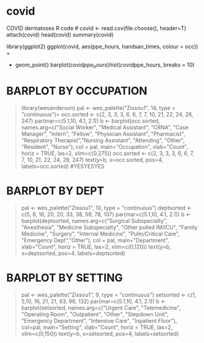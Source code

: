 # covid
COVID dermatoses R code #
covid <- read.csv(file.choose(), header=T)
attach(covid)
head(covid)
summary(covid)

library(ggplot2)
ggplot(covid, aes(ppe_hours, handsan_times, colour = occ)) +
+   geom_point()
barplot(covid$ppe_hours)
hist(covid$ppe_hours, breaks = 10)


# BARPLOT BY OCCUPATION 
> library(wesanderson)
> pal <- wes_palette("Zissou1", 14, type = "continuous")> occ.sorted <- c(2, 3, 3, 3, 6, 6, 7, 7, 10, 21, 22, 24, 28, 247)
> par(mar=c(5.1,10, 4.1, 2.1))
> b <- barplot(occ.sorted, names.arg=c("Social Worker", "Medical Assistant", "CRNA", "Case Manager", "Intern", "Fellow", "Physician Assistant", "Pharmacist", "Respiratory Therapist","Nursing Assistant", "Attending", "Other", "Resident", "Nurse"), col = pal, main="Occupation", xlab="Count", horiz = TRUE, las=2, xlim=c(0,275))
> occ.sorted <- c(2, 3, 3, 3, 6, 6, 7, 7, 10, 21, 22, 24, 28, 247)
> text(y=b, x=occ.sorted, pos=4, labels=occ.sorted) #YESYESYES

# BARPLOT BY DEPT
> pal <- wes_palette("Zissou1", 10, type = "continuous")
> deptsorted <- c(5, 8, 16, 20, 20, 33, 38, 59, 78, 107)
> par(mar=c(5.1,10, 4.1, 2.1))
> b <- barplot(deptsorted, names.arg=c("Surgical Subspecialty", "Anesthesia", "Medicine Subspecialty", "Other pulled IM/ICU", "Family Medicine", "Surgery", "Internal Medicine", "Pulm/Critical Care", "Emergency Dept","Other"), col = pal, main="Department", xlab="Count", horiz = TRUE, las=2, xlim=c(0,120))
> text(y=b, x=deptsorted, pos=4, labels=deptsorted) 

# BARPLOT BY SETTING
> pal <- wes_palette("Zissou1", 9, type = "continuous")
> setsorted <- c(1, 5,10, 16, 21, 21, 83, 98, 132)
> par(mar=c(5.1,10, 4.1, 2.1))
> b <- barplot(setsorted, names.arg=c("Urgent Care", "Telemedicine", "Operating Room", "Outpatient", "Other", "Stepdown Unit", "Emergency Department", "Intensive Care", "Inpatient Floor"), col=pal, main="Setting", xlab="Count", horiz = TRUE, las=2, xlim=c(0,150))
> text(y=b, x=setsorted, pos=4, labels=setsorted) 
